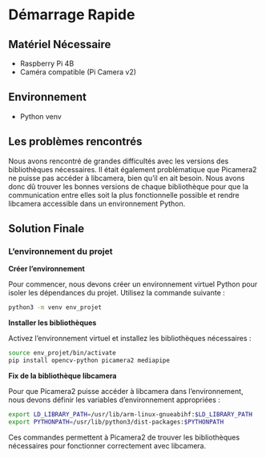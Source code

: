 # Démarrage Rapide

## Matériel Nécessaire
- Raspberry Pi 4B
- Caméra compatible (Pi Camera v2)

## Environnement
- Python venv

## Les problèmes rencontrés
Nous avons rencontré de grandes difficultés avec les versions des bibliothèques nécessaires. Il était
également problématique que Picamera2 ne puisse pas accéder à libcamera, bien qu’il en ait besoin.
Nous avons donc dû trouver les bonnes versions de chaque bibliothèque pour que la communication
entre elles soit la plus fonctionnelle possible et rendre libcamera accessible dans un environnement
Python.

## Solution Finale
### L’environnement du projet
**Créer l’environnement**

Pour commencer, nous devons créer un environnement virtuel Python pour isoler les dépendances du
projet. Utilisez la commande suivante :
```bash
python3 -m venv env_projet
```
**Installer les bibliothèques**

Activez l’environnement virtuel et installez les bibliothèques nécessaires :
```bash
source env_projet/bin/activate
pip install opencv-python picamera2 mediapipe
```
**Fix de la bibliothèque libcamera**

Pour que Picamera2 puisse accéder à libcamera dans l’environnement, nous devons définir les variables
d’environnement appropriées :
```bash
export LD_LIBRARY_PATH=/usr/lib/arm-linux-gnueabihf:$LD_LIBRARY_PATH
export PYTHONPATH=/usr/lib/python3/dist-packages:$PYTHONPATH
```
Ces commandes permettent à Picamera2 de trouver les bibliothèques nécessaires pour fonctionner
correctement avec libcamera.
